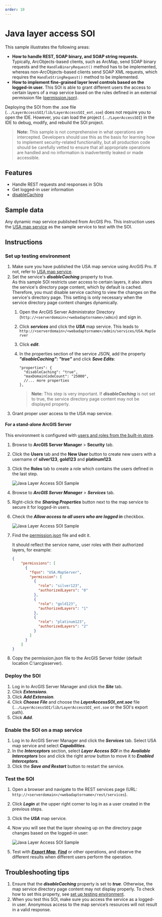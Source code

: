 ```yaml
---
order: 10
---
```


# Java layer access SOI

This sample illustrates the following areas:
* **How to handle REST, SOAP binary, and SOAP string requests.**
   Typically, ArcObjects-based clients, such as ArcMap, send SOAP binary requests and the `HandleBinaryRequest()` method has to be implemented, whereas non-ArcObjects-based clients send SOAP XML requests, which requires the `HandleStringRequest()` method to be implemented.
* **How to implement fine-grained layer level controls based on the logged-in user.**
   This SOI is able to grant different users the access to certain layers of a map service based on the rules defined in an external permission file ([permission.json](permission.json)).


Deploying the SOI from the .soe file (`../LayerAccessSOI/lib/LayerAccessSOI_ent.soe`) does not require you to open the IDE. However, you can load the project (`../LayerAccessSOI`) in the IDE to debug, modify, and rebuild the SOI project.

> **Note:** This sample is not comprehensive in what operations are intercepted. Developers should use this as the basis for learning how to implement security-related functionality, but all production code should be carefully vetted to ensure that all appropriate operations are handled and no information is inadvertently leaked or made accessible.

## Features

* Handle REST requests and responses in SOIs
* Get logged-in user information
* [disableCaching](#set-up-testing-environment)

## Sample data

Any dynamic map service published from ArcGIS Pro. This instruction uses the [USA map service](../../../ReadMe.md#1-usa-service) as the sample service to test with the SOI.


## Instructions

### Set up testing environment

1. Make sure you have published the USA map service using ArcGIS Pro. If not, refer to [USA map service](../../../ReadMe.md#1-usa-service).
2. Set the service's ***disableCaching*** property to true.\
As this sample SOI restricts user access to certain layers, it also alters the service's directory page content, which by default is cached. Therefore, you must disable service caching to view the changes on the service's directory page. This setting is only necessary when the service directory page content changes dynamically.
   1. Open the ArcGIS Server Administrator Directory (`http://<serverdomain>/<webadaptorname>/admin`) and sign in.
   2. Click ***services*** and click the ***USA*** map service.
       This leads to `http://<serverdomain>/<webadaptorname>/admin/services/USA.MapServer`
   3. Click ***edit***.
   4. In the properties section of the service JSON, add the property ***"disableCaching": "true"*** and click ***Save Edits***:

      ```
      "properties": {
        "disableCaching": "true",
        "maxDomainCodeCount": "25000",
        //... more properties
      },
      ```
      > **Note:** This step is very important. If ***disableCaching*** is not set to true, the service directory page content may not be displayed properly.
3. Grant proper user access to the USA map service.

#### For a stand-alone ArcGIS Server
This environment is configured with [users and roles from the built-in store](https://enterprise.arcgis.com/en/server/latest/administer/windows/securing-services-with-users-and-roles-specific-to-arcgis-server.htm#GUID-9D46D38D-DA48-47BE-A776-DD84C1CD0F4B).

1. Browse to **ArcGIS Server Manager** > **Security** tab.
2. Click the **Users** tab and the **New User** button to create new users with a username of **silver123**, **gold123** and **platinum123**.
3. Click the **Roles** tab to create a role which contains the users defined in the last step.

   ![](../../../../images/javasp/JavaOp1.png "Java Layer Access SOI Sample")
4. Browse to ***ArcGIS Server Manager*** > ***Services*** tab.
5. Right-click the ***Sharing Properties*** button next to the map service to secure it for logged-in users.
6. Check the ***Allow access to all users who are logged in*** checkbox.

    ![](../../../../images/javasp/JavaOp2.png "Java Layer Access SOI Sample")
7. Find the [permission.json](permission.json) file and edit it.

   It should reflect the service name, user roles with their authorized layers, for example:

    ```json
    {
        "permissions": [
          {
            "fqsn": "USA.MapServer",
            "permission": [
              {
                "role": "silver123",
                "authorizedLayers": "0"
              },
              {
                "role": "gold123",
                "authorizedLayers": "1"
              },
              {
                "role": "platinum123",
                "authorizedLayers": "2"
              }
            ]
          }
        ]
    }
    ```
8. Copy the permission.json file to the ArcGIS Server folder (default location C:\arcgisserver).

### Deploy the SOI

1. Log in to ArcGIS Server Manager and click the ***Site*** tab.
2. Click ***Extensions***.
3. Click ***Add Extension***.
4. Click ***Choose File*** and choose the ***LayerAccessSOI_ent.soe*** file (`../LayerAccessSOI/lib/LayerAccessSOI_ent.soe` or the SOI's export path).
5. Click ***Add***.

### Enable the SOI on a map service

1. Log in to ArcGIS Server Manager and click the ***Services*** tab. Select USA map service and select ***Capabilities***.
2. In the ***Interceptors*** section, select ***Layer Access SOI*** in the ***Available Interceptors*** box and click the right arrow button to move it to ***Enabled Interceptors***.
3. Click the ***Save and Restart*** button to restart the service.

### Test the SOI

1. Open a browser and navigate to the REST services page (URL: `http://<serverdomain>/<webadaptorname>/rest/services`).
2. Click ***Login*** at the upper right corner to log in as a user created in the previous steps.
3. Click the ***USA*** map service.
4. Now you will see that the layer showing up on the directory page changes based on the logged-in user:

    ![](../../../../images/javasp/JavaOp3.png "Java Layer Access SOI Sample")
5. Test with [***Export Map***](https://developers.arcgis.com/rest/services-reference/export-map.htm), [***Find***](https://developers.arcgis.com/rest/services-reference/find.htm) or other operations, and observe the different results when different users perform the operation.

## Troubleshooting tips

1. Ensure that the ***disableCaching*** property is set to ***true***. Otherwise, the map service directory page content may not display properly. To check how to set this property, see [set up testing environment](#set-up-testing-environment).
2. When you test this SOI, make sure you access the service as a logged-in user. Anonymous access to the map service’s resources will not result in a valid response.
